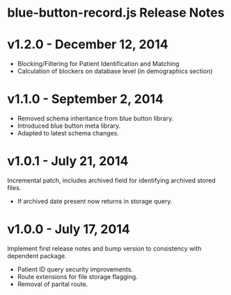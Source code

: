 # blue-button-record.js Release Notes

# v1.2.0 - December 12, 2014

- Blocking/Filtering for Patient Identification and Matching
- Calculation of blockers on database level (in demographics section)


# v1.1.0 - September 2, 2014

- Removed schema inheritance from blue button library.
- Introduced blue button meta library.
- Adapted to latest schema changes.

# v1.0.1 - July 21, 2014

Incremental patch, includes archived field for identifying archived stored files.

- If archived date present now returns in storage query.

# v1.0.0 - July 17, 2014

Implement first release notes and bump version to consistency with dependent package.

- Patient ID query security improvements.
- Route extensions for file storage flagging.
- Removal of parital route.
